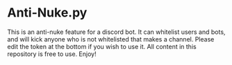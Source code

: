 # Anti-Nuke.py
This is an anti-nuke feature for a discord bot. It can whitelist users and bots, and will kick anyone who is not whitelisted that makes a channel. Please edit the token at the bottom if you wish to use it. All content in this repository is free to use. Enjoy!

